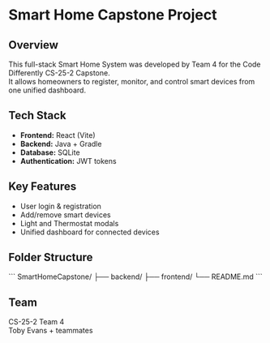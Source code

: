 # Smart Home Capstone Project

## Overview
This full-stack Smart Home System was developed by Team 4 for the Code Differently CS-25-2 Capstone.  
It allows homeowners to register, monitor, and control smart devices from one unified dashboard.

## Tech Stack
- **Frontend:** React (Vite)
- **Backend:** Java + Gradle
- **Database:** SQLite
- **Authentication:** JWT tokens

## Key Features
- User login & registration  
- Add/remove smart devices  
- Light and Thermostat modals  
- Unified dashboard for connected devices  

## Folder Structure
\`\`\`
SmartHomeCapstone/
├── backend/
├── frontend/
└── README.md
\`\`\`

## Team
CS-25-2 Team 4  
Toby Evans + teammates
